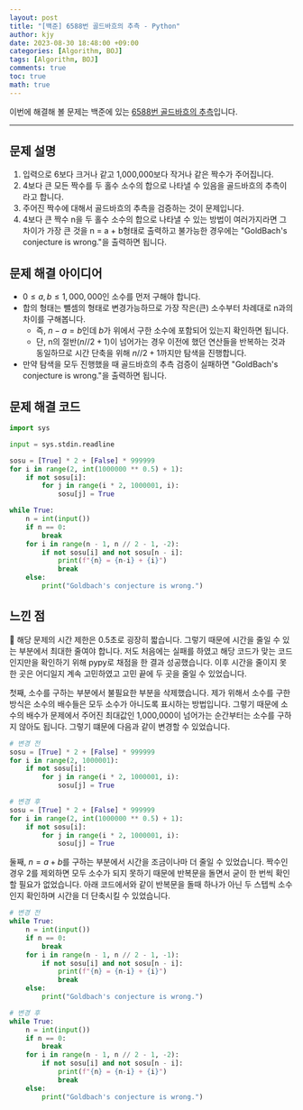 ```yaml
---
layout: post
title: "[백준] 6588번 골드바흐의 추측 - Python"
author: kjy
date: 2023-08-30 18:48:00 +09:00
categories: [Algorithm, BOJ]
tags: [Algorithm, BOJ]
comments: true
toc: true
math: true
---
```


이번에 해결해 볼 문제는 백준에 있는 [6588번 골드바흐의 추측](https://www.acmicpc.net/problem/6588)입니다.

---

## 문제 설명

1. 입력으로 6보다 크거나 같고 1,000,000보다 작거나 같은 짝수가 주어집니다.
2. 4보다 큰 모든 짝수를 두 홀수 소수의 합으로 나타낼 수 있음을 골드바흐의 추측이라고 합니다.
3. 주어진 짝수에 대해서 골드바흐의 추측을 검증하는 것이 문제입니다.
4. 4보다 큰 짝수 n을 두 홀수 소수의 합으로 나타낼 수 있는 방법이 여러가지라면 그 차이가 가장 큰 것을 n = a + b형태로 출력하고 불가능한 경우에는 "GoldBach's conjecture is wrong."을 출력하면 됩니다.

## 문제 해결 아이디어

- $0 \le a, b \le 1,000,000$인 소수를 먼저 구해야 합니다.
- 합의 형태는 뺄셈의 형태로 변경가능하므로 가장 작은(큰) 소수부터 차례대로 n과의 차이를 구해봅니다.
  - 즉, $n - a = b$인데 $b$가 위에서 구한 소수에 포함되어 있는지 확인하면 됩니다.
  - 단, n의 절반($n//2+1$)이 넘어가는 경우 이전에 했던 연산들을 반복하는 것과 동일하므로 시간 단축을 위해 $n//2+1$까지만 탐색을 진행합니다.
- 만약 탐색을 모두 진행했을 때 골드바흐의 추측 검증이 실패하면 "GoldBach's conjecture is wrong."을 출력하면 됩니다.

## 문제 해결 코드

```python
import sys

input = sys.stdin.readline

sosu = [True] * 2 + [False] * 999999
for i in range(2, int(1000000 ** 0.5) + 1):
    if not sosu[i]:
        for j in range(i * 2, 1000001, i):
            sosu[j] = True

while True:
    n = int(input())
    if n == 0:
        break
    for i in range(n - 1, n // 2 - 1, -2):
        if not sosu[i] and not sosu[n - i]:
            print(f"{n} = {n-i} + {i}")
            break
    else:
        print("Goldbach's conjecture is wrong.")
```

## 느낀 점

🤔 해당 문제의 시간 제한은 0.5초로 굉장히 짧습니다. 그렇기 때문에 시간을 줄일 수 있는 부분에서 최대한 줄여야 합니다. 저도 처음에는 실패를 하였고 해당 코드가 맞는 코드인지만을 확인하기 위해 pypy로 채점을 한 결과 성공했습니다. 이후 시간을 줄이지 못한 곳은 어디일지 계속 고민하였고 고민 끝에 두 곳을 줄일 수 있었습니다.

첫째, 소수를 구하는 부분에서 불필요한 부분을 삭제했습니다. 제가 위해서 소수를 구한 방식은 소수의 배수들은 모두 소수가 아니도록 표시하는 방법입니다. 그렇기 때문에 소수의 배수가 문제에서 주어진 최대값인 1,000,000이 넘어가는 순간부터는 소수를 구하지 않아도 됩니다. 그렇기 떄문에 다음과 같이 변경할 수 있었습니다.

```python
# 변경 전
sosu = [True] * 2 + [False] * 999999
for i in range(2, 1000001):
    if not sosu[i]:
        for j in range(i * 2, 1000001, i):
            sosu[j] = True

# 변경 후
sosu = [True] * 2 + [False] * 999999
for i in range(2, int(1000000 ** 0.5) + 1):
    if not sosu[i]:
        for j in range(i * 2, 1000001, i):
            sosu[j] = True
```

둘째, $n=a+b$를 구하는 부분에서 시간을 조금이나마 더 줄일 수 있었습니다. 짝수인 경우 2를 제외하면 모두 소수가 되지 못하기 때문에 반복문을 돌면서 굳이 한 번씩 확인할 필요가 없었습니다. 아래 코드에서와 같이 반복문을 돌때 하나가 아닌 두 스텝씩 소수인지 확인하며 시간을 더 단축시킬 수 있었습니다.

```python
# 변경 전
while True:
    n = int(input())
    if n == 0:
        break
    for i in range(n - 1, n // 2 - 1, -1):
        if not sosu[i] and not sosu[n - i]:
            print(f"{n} = {n-i} + {i}")
            break
    else:
        print("Goldbach's conjecture is wrong.")

# 변경 후
while True:
    n = int(input())
    if n == 0:
        break
    for i in range(n - 1, n // 2 - 1, -2):
        if not sosu[i] and not sosu[n - i]:
            print(f"{n} = {n-i} + {i}")
            break
    else:
        print("Goldbach's conjecture is wrong.")
```
